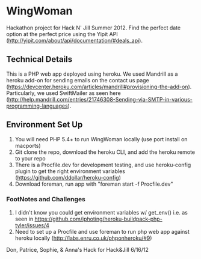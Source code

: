# WingWoman #
Hackathon project for Hack N' Jill Summer 2012. Find the perfect date option at the perfect price using the Yipit API (http://yipit.com/about/api/documentation/#deals_api). 

## Technical Details ##

This is a PHP web app deployed using heroku. We used Mandrill as a heroku add-on for sending emails on the contact us page (https://devcenter.heroku.com/articles/mandrill#provisioning-the-add-on). Particularly, we used SwiftMailer as seen here (http://help.mandrill.com/entries/21746308-Sending-via-SMTP-in-various-programming-languages). 

## Environment Set Up ##

1. You will need PHP 5.4+ to run WingWoman locally (use port install on macports)
2. Git clone the repo, download the heroku CLI, and add the heroku remote to your repo
3. There is a Procfile.dev for development testing, and use heroku-config plugin to get the right environment variables (https://github.com/ddollar/heroku-config)
4. Download foreman, run app with "foreman start -f Procfile.dev"

### FootNotes and Challenges ###

1. I didn't know you could get environment variables w/ get_env() i.e. as seen in https://github.com/iphoting/heroku-buildpack-php-tyler/issues/4 
2. Need to set up a Procfile and use foreman to run php web app against heroku locally (http://labs.enru.co.uk/phponheroku/#9)


Don, Patrice, Sophie, & Anna's Hack for Hack&Jill 6/16/12
